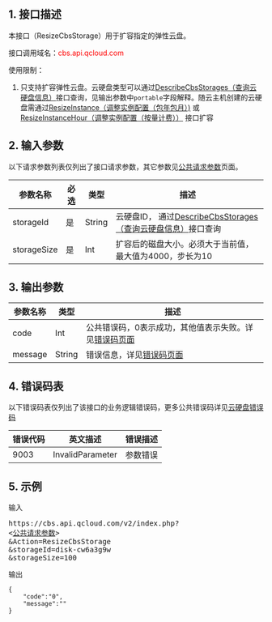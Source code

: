 ## 1. 接口描述

本接口（ResizeCbsStorage）用于扩容指定的弹性云盘。

接口调用域名：<font style="color:red">cbs.api.qcloud.com</font>

使用限制：
1. 只支持扩容弹性云盘。云硬盘类型可以通过[DescribeCbsStorages（查询云硬盘信息）](https://cloud.tencent.com/doc/api/364/2519)接口查询，见输出参数中`portable`字段解释。随云主机创建的云硬盘需通过[ResizeInstance（调整实例配置（包年包月）)](/doc/api/229/1306) 或 [ResizeInstanceHour（调整实例配置（按量计费））](/doc/api/229/1344) 接口扩容

## 2. 输入参数

以下请求参数列表仅列出了接口请求参数，其它参数见[公共请求参数](https://cloud.tencent.com/document/product/240/8320)页面。

| 参数名称 | 必选  | 类型 | 描述 |
| --- | --- | --- | --- | 
| storageId | 是 | String | 云硬盘ID， 通过[DescribeCbsStorages（查询云硬盘信息）](/doc/api/364/2519)接口查询 |
| storageSize | 是 | Int | 扩容后的磁盘大小。必须大于当前值，最大值为4000，步长为10| 
 
## 3. 输出参数

| 参数名称 | 类型 | 描述 |
| ------- | ------- | ------- |
| code | Int | 公共错误码，0表示成功，其他值表示失败。详见[错误码页面](https://cloud.tencent.com/doc/api/364/%E9%94%99%E8%AF%AF%E7%A0%81) |
| message | String | 错误信息，详见[错误码页面](https://cloud.tencent.com/doc/api/364/%E9%94%99%E8%AF%AF%E7%A0%81)|

## 4. 错误码表

以下错误码表仅列出了该接口的业务逻辑错误码，更多公共错误码详见[云硬盘错误码](https://cloud.tencent.com/doc/api/364/4207)

| 错误代码 | 英文描述 | 错误描述 |
| ------- | ------- | ------- |
| 9003 | InvalidParameter | 参数错误 |
 
 
## 5. 示例

输入
<pre>
https://cbs.api.qcloud.com/v2/index.php?
<<a href="https://cloud.tencent.com/doc/api/229/6976">公共请求参数</a>>
&Action=ResizeCbsStorage
&storageId=disk-cw6a3g9w
&storageSize=100
</pre>

输出
```
{
    "code":"0",
    "message":""
}
```
 
 
 
